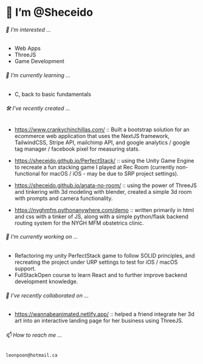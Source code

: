 # 👋 I’m @Sheceido
###### 👀 I’m interested ...
- Web Apps
- ThreeJS
- Game Development

###### 🌱 I’m currently learning ...
- C, back to basic fundamentals

###### 🛠️ I've recently created ...
- https://www.crankychinchillas.com/ :: Built a bootstrap solution for an ecommerce web application that uses the NextJS framework, TailwindCSS, Stripe API, mailchimp API, and google analytics / google tag manager / facebook pixel for measuring stats.

- https://sheceido.github.io/PerfectStack/ :: using the Unity Game Engine to recreate a fun stacking game I played at Rec Room (currently non-functional for macOS / iOS - may be due to SRP project settings).

- https://sheceido.github.io/anata-no-room/ :: using the power of ThreeJS and tinkering with 3d modeling with blender, created a simple 3d room with prompts and camera functionality.

- https://nyghmfm.pythonanywhere.com/demo :: written primarily in html and css with a tinker of JS, along with a simple python/flask backend routing system for the NYGH MFM obstetrics clinic.


###### 👷 I'm currently working on ...
- Refactoring my unity PerfectStack game to follow SOLID principles, and recreating the project under URP settings to test for iOS / macOS support.
- FullStackOpen course to learn React and to further improve backend development knowledge.

###### 💞️ I’ve recently collaborated on ...
- https://wannabeanimated.netlify.app/ :: helped a friend integrate her 3d art into an interactive landing page for her business using ThreeJS.
    
###### 📫 How to reach me ...
`leonpoon@hotmail.ca`

<!---
Sheceido/Sheceido is a ✨ special ✨ repository because its `README.md` (this file) appears on your GitHub profile.
You can click the Preview link to take a look at your changes.
--->